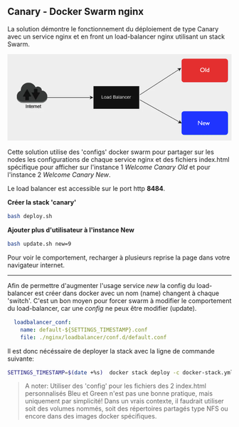 ## Canary - Docker Swarm nginx

La solution démontre le fonctionnement du déploiement de type Canary avec 
un service nginx et en front un load-balancer nginx utilisant un stack Swarm.

![Schema](schema.png)

Cette solution utilise des 'configs' docker swarm pour partager sur les nodes 
les configurations de chaque service nginx et des fichiers index.html spécifique 
pour afficher sur l'instance 1 *Welcome Canary Old* et pour l'instance 2 *Welcome Canary New*.

Le load balancer est accessible sur le port http **8484**.

**Créer la stack 'canary'**

```bash
bash deploy.sh
```

**Ajouter plus d'utilisateur à l'instance New**

```bash
bash update.sh new=9
```

Pour voir le comportement, recharger à plusieurs reprise la page dans votre navigateur internet.

---

Afin de permettre d'augmenter l'usage service *new* la config du load-balancer est
créer dans docker avec un nom (name) changent à chaque 'switch'. C'est un bon moyen pour forcer 
swarm à modifier le comportement du load-balancer, car une *config* ne peux être modifier (update).

```yaml
  loadbalancer_conf:
    name: default-${SETTINGS_TIMESTAMP}.conf
    file: ./nginx/loadbalancer/conf.d/default.conf
```

Il est donc nécéssaire de deployer la stack avec la ligne de commande suivante:

```bash
SETTINGS_TIMESTAMP=$(date +%s)  docker stack deploy -c docker-stack.yml canary
```



> A noter: Utiliser des 'config' pour les fichiers des 2 index.html personnalisés Bleu et Green n'est pas une bonne pratique, mais uniquement par simplicité! Dans un vrais contexte, il faudrait utiliser soit des volumes nommés, soit des répertoires partagés type NFS ou encore dans des images docker spécifiques. 
